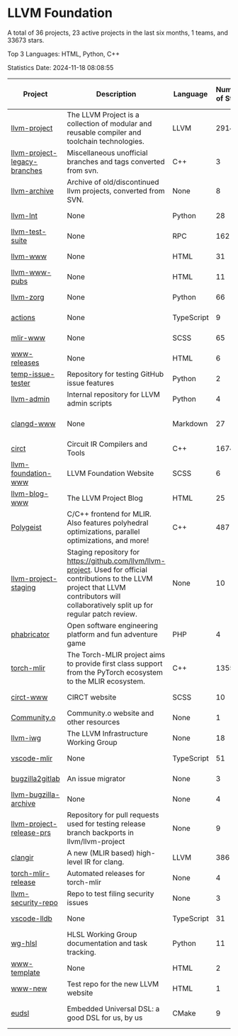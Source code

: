 # LLVM Foundation

A total of 36 projects, 23 active projects in the last six months, 1 teams, and 33673 stars.

Top 3 Languages: HTML, Python, C++

Statistics Date: 2024-11-18 08:08:55

| Project | Description | Language | Number of Stars | License | Creation Date | Last Updated Date | Last Pushed Date |
| --- | --- | --- | --- | --- | --- | --- | --- |
| [llvm-project](https://github.com/llvm/llvm-project) | The LLVM Project is a collection of modular and reusable compiler and toolchain technologies. | LLVM | 29147 | Other | 2016-12-07 | 2024-11-18 | 2024-11-18 |
| [llvm-project-legacy-branches](https://github.com/llvm/llvm-project-legacy-branches) | Miscellaneous unofficial branches and tags converted from svn. | C++ | 3 | - | 2019-01-09 | 2023-05-31 | 2019-05-14 |
| [llvm-archive](https://github.com/llvm/llvm-archive) | Archive of old/discontinued llvm projects, converted from SVN. | None | 8 | - | 2019-01-09 | 2024-11-16 | 2021-02-09 |
| [llvm-lnt](https://github.com/llvm/llvm-lnt) | None | Python | 28 | Other | 2019-01-09 | 2024-11-06 | 2024-10-25 |
| [llvm-test-suite](https://github.com/llvm/llvm-test-suite) | None | RPC | 162 | Other | 2019-01-09 | 2024-11-16 | 2024-11-12 |
| [llvm-www](https://github.com/llvm/llvm-www) | None | HTML | 31 | Other | 2019-01-09 | 2024-11-01 | 2024-11-01 |
| [llvm-www-pubs](https://github.com/llvm/llvm-www-pubs) | None | HTML | 11 | - | 2019-01-09 | 2024-07-30 | 2021-01-28 |
| [llvm-zorg](https://github.com/llvm/llvm-zorg) | None | Python | 66 | Other | 2019-01-09 | 2024-11-16 | 2024-11-14 |
| [actions](https://github.com/llvm/actions) | None | TypeScript | 9 | Other | 2019-11-18 | 2024-08-08 | 2024-08-08 |
| [mlir-www](https://github.com/llvm/mlir-www) | None | SCSS | 65 | - | 2019-12-09 | 2024-10-19 | 2024-11-18 |
| [www-releases](https://github.com/llvm/www-releases) | None | HTML | 6 | - | 2020-01-09 | 2024-10-01 | 2024-10-01 |
| [temp-issue-tester](https://github.com/llvm/temp-issue-tester) | Repository for testing GitHub issue features | Python | 2 | - | 2020-02-01 | 2024-07-30 | 2024-02-03 |
| [llvm-admin](https://github.com/llvm/llvm-admin) | Internal repository for LLVM admin scripts | Python | 4 | - | 2020-02-06 | 2024-07-30 | 2024-04-08 |
| [clangd-www](https://github.com/llvm/clangd-www) | None | Markdown | 27 | Apache License 2.0 | 2020-02-12 | 2024-11-07 | 2024-10-23 |
| [circt](https://github.com/llvm/circt) | Circuit IR Compilers and Tools | C++ | 1674 | Other | 2020-03-05 | 2024-11-18 | 2024-11-17 |
| [llvm-foundation-www](https://github.com/llvm/llvm-foundation-www) | LLVM Foundation Website | SCSS | 6 | - | 2020-04-03 | 2024-08-18 | 2024-08-18 |
| [llvm-blog-www](https://github.com/llvm/llvm-blog-www) | The LLVM Project Blog | HTML | 25 | - | 2020-06-19 | 2024-11-04 | 2024-11-04 |
| [Polygeist](https://github.com/llvm/Polygeist) | C/C++ frontend for MLIR. Also features polyhedral optimizations, parallel optimizations, and more! | C++ | 487 | Other | 2020-07-08 | 2024-11-16 | 2024-10-02 |
| [llvm-project-staging](https://github.com/llvm/llvm-project-staging) | Staging repository for https://github.com/llvm/llvm-project. Used for official contributions to the LLVM project that LLVM contributors will collaboratively split up for regular patch review. | None | 10 | Other | 2020-07-09 | 2024-07-30 | 2021-08-24 |
| [phabricator](https://github.com/llvm/phabricator) | Open software engineering platform and fun adventure game | PHP | 4 | Apache License 2.0 | 2020-07-28 | 2024-10-28 | 2021-10-07 |
| [torch-mlir](https://github.com/llvm/torch-mlir) | The Torch-MLIR project aims to provide first class support from the PyTorch ecosystem to the MLIR ecosystem. | C++ | 1355 | Other | 2020-07-30 | 2024-11-18 | 2024-11-18 |
| [circt-www](https://github.com/llvm/circt-www) | CIRCT website | SCSS | 10 | - | 2021-01-08 | 2024-09-12 | 2024-11-18 |
| [Community.o](https://github.com/llvm/Community.o) | Community.o website and other resources | None | 1 | - | 2021-02-06 | 2024-07-30 | 2023-03-16 |
| [llvm-iwg](https://github.com/llvm/llvm-iwg) | The LLVM Infrastructure Working Group | None | 18 | Other | 2021-03-02 | 2024-09-14 | 2022-08-31 |
| [vscode-mlir](https://github.com/llvm/vscode-mlir) | None | TypeScript | 51 | Other | 2021-07-28 | 2024-11-11 | 2024-05-17 |
| [bugzilla2gitlab](https://github.com/llvm/bugzilla2gitlab) | An issue migrator | None | 3 | MIT License | 2021-10-10 | 2024-10-28 | 2022-01-17 |
| [llvm-bugzilla-archive](https://github.com/llvm/llvm-bugzilla-archive) | None | None | 4 | - | 2021-11-26 | 2023-03-28 | 2021-11-28 |
| [llvm-project-release-prs](https://github.com/llvm/llvm-project-release-prs) | Repository for pull requests used for testing release branch backports in llvm/llvm-project | None | 9 | Other | 2022-05-18 | 2024-07-30 | 2023-12-11 |
| [clangir](https://github.com/llvm/clangir) | A new (MLIR based) high-level IR for clang. | LLVM | 386 | Other | 2022-08-04 | 2024-11-18 | 2024-11-15 |
| [torch-mlir-release](https://github.com/llvm/torch-mlir-release) | Automated releases for torch-mlir | None | 4 | - | 2024-02-01 | 2024-11-06 | 2024-09-14 |
| [llvm-security-repo](https://github.com/llvm/llvm-security-repo) | Repo to test filing security issues | None | 3 | - | 2024-02-22 | 2024-09-02 | 2024-06-13 |
| [vscode-lldb](https://github.com/llvm/vscode-lldb) | None | TypeScript | 31 | Other | 2024-05-15 | 2024-11-13 | 2024-10-17 |
| [wg-hlsl](https://github.com/llvm/wg-hlsl) | HLSL Working Group documentation and task tracking. | Python | 11 | Other | 2024-07-25 | 2024-11-12 | 2024-11-12 |
| [www-template](https://github.com/llvm/www-template) | None | HTML | 2 | MIT License | 2024-08-19 | 2024-11-06 | 2024-10-23 |
| [www-new](https://github.com/llvm/www-new) | Test repo for the new LLVM website | HTML | 1 | - | 2024-09-05 | 2024-11-06 | 2024-11-05 |
| [eudsl](https://github.com/llvm/eudsl) | Embedded Universal DSL: a good DSL for us, by us | CMake | 9 | Apache License 2.0 | 2024-11-08 | 2024-11-17 | 2024-11-18 |
